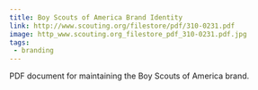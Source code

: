```yaml
---
title: Boy Scouts of America Brand Identity
link: http://www.scouting.org/filestore/pdf/310-0231.pdf
image: http_www.scouting.org_filestore_pdf_310-0231.pdf.jpg
tags:
 - branding
---
```


PDF document for maintaining the Boy Scouts of America brand.
